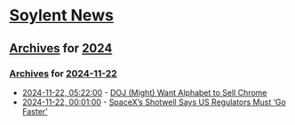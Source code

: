 # [Soylent News](../../../README.md)

## [Archives](../../index.md) for [2024](../index.md)

### [Archives](../../index.md) for [2024-11-22](index.md)

* [2024-11-22, 05:22:00](https://soylentnews.org/article.pl?sid=24/11/20/236209&from=rss) - [DOJ (Might) Want Alphabet to Sell Chrome](https://soylentnews.org/article.pl?sid=24/11/20/236209&from=rss)
* [2024-11-22, 00:01:00](https://soylentnews.org/article.pl?sid=24/11/20/2256211&from=rss) - [SpaceX’s Shotwell Says US Regulators Must ‘Go Faster’](https://soylentnews.org/article.pl?sid=24/11/20/2256211&from=rss)
